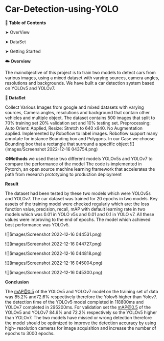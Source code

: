 # Car-Detection-using-YOLO
**📖 Table of Contents**

 ➤ OverView

 ➤ DataSet

 ➤ Getting Started

  
**☁️ Overview** 

The mainobjective of this project is to train two models to detect cars
from various images, using a mixed dataset with varying
sources, camera angles, resolutions and backgrounds. We
have built a car detection system based on YOLOv5 and
YOLOv7.

**🔸 DataSet**

Collect Various Images from google and mixed datasets
with varying sources, Camera angles, resolutions and
background that contain other vehicles and multiple object.
The dataset contains 500 images that split to 70% training set
20% validation set and 10% testing set.
Preprocessing:
Auto Orient: Applied, 
Resize: Stretch to 640 x640. No
Augmentation applied. 
Implemented by Roboflow to label images. 
Roboflow support many annotate for instance Bounding box and Polygons. 
In our Case we choose Bounding box that a rectangle that surround a specific object
![](images/Screenshot 2022-12-16 043754.png)

    
**⚙️Methods**
 we used these two different models 
YOLOv5s and YOLOv7 to compare the performance of the
model The code is implemented in Pytorch, an open source
machine learning framework that accelerates the path from
research prototyping to production deployment

**Result**

The dataset had been tested by these two models which
were YOLOv5s and YOLOv7. The car dataset was trained
for 20 epochs in two models. Key assets of the training
model were checked regularly which are: the loss function
value, precision, recall, mAP with default learning rate in
two models which was 0.01 in YOLO v5s and 0.01 and 0.1
in YOLO v7. All these values were improving to the end of
epochs. The model which achieved best performance was
YOLOv5.

![](images/Screenshot 2022-12-16 044531.png)

![](images/Screenshot 2022-12-16 044727.png)

![](images/Screenshot 2022-12-16 044818.png)

![](images/Screenshot 2022-12-16 045004.png)

![](images/Screenshot 2022-12-16 045300.png)
 
 **Conclusion**
 
 The mAP@0.5 of the YOLOv5 and YOLOv7 model on the
training set of data was 85.2% and72.6% respectively
therefore the Yolov5 higher than Yolov7. the detection time
of the YOLOv5 model completed in 118800ms and
YOLOv7 completed in 295200ms. For validation set the
mAP@0.5 of the YOLOv5 and YOLOv7 84.6% and 72.2%
respectively so the YOLOv5 higher than YOLOv7.
The two models have missed or wrong detection therefore
the model should be optimized to improve the detection
accuracy by using high- resolution cameras for image
acquisition and increase the number of epochs to 3000
epochs. 
